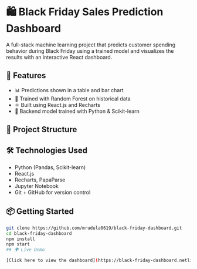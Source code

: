 # 🛍️ Black Friday Sales Prediction Dashboard

A full-stack machine learning project that predicts customer spending behavior during Black Friday using a trained model and visualizes the results with an interactive React dashboard.

## 🚀 Features
- 📊 Predictions shown in a table and bar chart
- 🎯 Trained with Random Forest on historical data
- ⚛️ Built using React.js and Recharts
- 🧠 Backend model trained with Python & Scikit-learn

## 📁 Project Structure

## 🛠 Technologies Used
- Python (Pandas, Scikit-learn)
- React.js
- Recharts, PapaParse
- Jupyter Notebook
- Git + GitHub for version control

## 📦 Getting Started
```bash
git clone https://github.com/mrudula0619/black-friday-dashboard.git
cd black-friday-dashboard
npm install
npm start
## 🌍 Live Demo

[Click here to view the dashboard](https://black-friday-dashboard.netlify.app)


